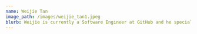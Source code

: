 ```yaml
---
name: Weijie Tan
image_path: /images/weijie_tan1.jpeg
blurb: Weijie is currently a Software Engineer at GitHub and he specialises in data engineering, AI/ML and agentic AI development. He studied PhD in Computer Science from the University of Nottingham, UK, and BSc in Mechanical Engineering from Germany. 
---
```

